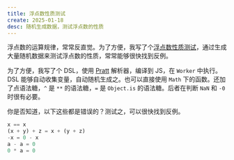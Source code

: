 ```yaml
---
title: 浮点数性质测试
create: 2025-01-18
desc: 随机生成数据，测试浮点数的性质
---
```


浮点数的运算规律，常常反直觉。为了方便，我写了个[浮点数性质测试](https://zeng-y-l.github.io/project/numtest.html)，通过生成大量随机数据来测试浮点数的性质，常常能够很快找到反例。

为了方便，我写了个 DSL，使用 [Pratt](https://matklad.github.io/2020/04/13/simple-but-powerful-pratt-parsing.html) 解析器，编译到 JS，在 `Worker` 中执行。DSL 能够自动收集变量，自动随机生成之。也可以直接使用 `Math` 下的函数。还加了点语法糖，`^` 是 `**` 的语法糖，`=` 是 `Object.is` 的语法糖。后者在判断 `NaN` 和 `-0` 时很有必要。

你是否知道，以下这些都是错误的？测试之，可以很快找到反例。

```js
x == x
(x + y) + z = x + (y + z)
-x = 0 - x
a - a = 0
0 * a = 0
```